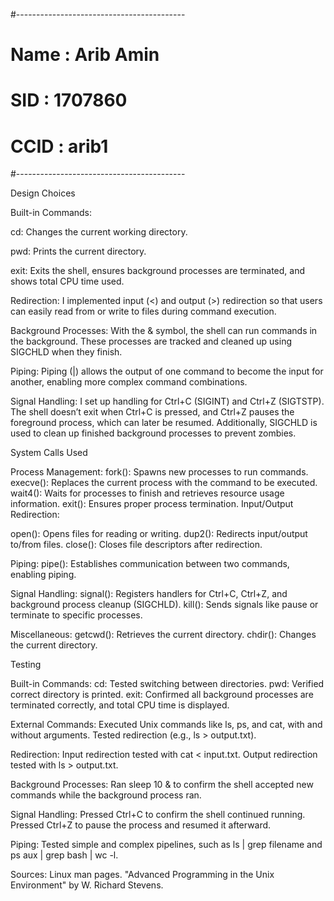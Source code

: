 #------------------------------------------
# Name : Arib Amin
# SID : 1707860
# CCID : arib1
#------------------------------------------

Design Choices

Built-in Commands:

cd: Changes the current working directory.

pwd: Prints the current directory.

exit: Exits the shell, ensures background processes are terminated, and shows total CPU time used.

Redirection:
I implemented input (<) and output (>) redirection so that users can easily read from or write to files during command execution.

Background Processes:
With the & symbol, the shell can run commands in the background. These processes are tracked and cleaned up using SIGCHLD when they finish.

Piping:
Piping (|) allows the output of one command to become the input for another, enabling more complex command combinations.

Signal Handling:
I set up handling for Ctrl+C (SIGINT) and Ctrl+Z (SIGTSTP). The shell doesn’t exit when Ctrl+C is pressed, and Ctrl+Z pauses the foreground process, which can later be resumed. Additionally, SIGCHLD is used to clean up finished background processes to prevent zombies.

System Calls Used

Process Management:
fork(): Spawns new processes to run commands.
execve(): Replaces the current process with the command to be executed.
wait4(): Waits for processes to finish and retrieves resource usage information.
exit(): Ensures proper process termination.
Input/Output Redirection:

open(): Opens files for reading or writing.
dup2(): Redirects input/output to/from files.
close(): Closes file descriptors after redirection.

Piping:
pipe(): Establishes communication between two commands, enabling piping.

Signal Handling:
signal(): Registers handlers for Ctrl+C, Ctrl+Z, and background process cleanup (SIGCHLD).
kill(): Sends signals like pause or terminate to specific processes.

Miscellaneous:
getcwd(): Retrieves the current directory.
chdir(): Changes the current directory.

Testing

Built-in Commands:
cd: Tested switching between directories.
pwd: Verified correct directory is printed.
exit: Confirmed all background processes are terminated correctly, and total CPU time is displayed.

External Commands:
Executed Unix commands like ls, ps, and cat, with and without arguments.
Tested redirection (e.g., ls > output.txt).

Redirection:
Input redirection tested with cat < input.txt.
Output redirection tested with ls > output.txt.

Background Processes:
Ran sleep 10 & to confirm the shell accepted new commands while the background process ran.

Signal Handling:
Pressed Ctrl+C to confirm the shell continued running.
Pressed Ctrl+Z to pause the process and resumed it afterward.

Piping:
Tested simple and complex pipelines, such as ls | grep filename and ps aux | grep bash | wc -l.

Sources:
Linux man pages.
"Advanced Programming in the Unix Environment" by W. Richard Stevens.
